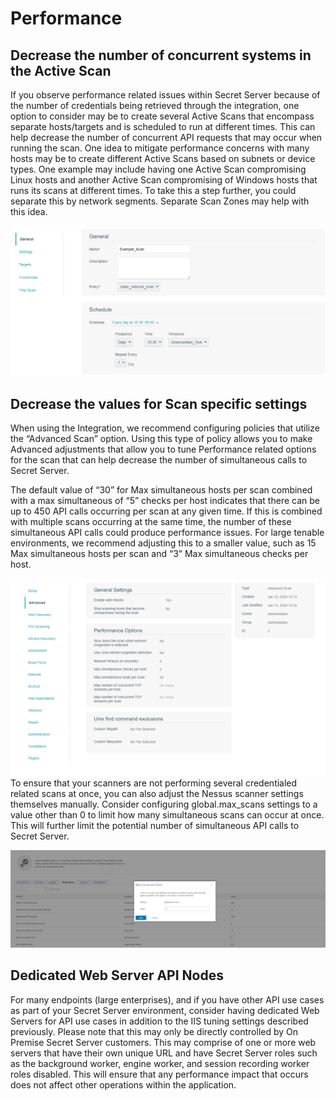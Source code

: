 [title]: # (Performance)
[tags]: # (performance)
[priority]: # (501)
# Performance

## Decrease the number of concurrent systems in the Active Scan

If you observe performance related issues within Secret Server because of the number of credentials being retrieved through the integration, one option to consider may be to create several Active Scans that encompass separate hosts/targets and is scheduled to run at different times. This can help decrease the number of concurrent API requests that may occur when running the scan. One idea to mitigate performance concerns with many hosts may be to create different Active Scans based on subnets or device types. One example may include having one Active Scan compromising Linux hosts and another Active Scan compromising of Windows hosts that runs its scans at different times.  To take this a step further, you could separate this by network segments. Separate Scan Zones may help with this idea.

   ![Scan](images/tenablesc15.png)
## Decrease the values for Scan specific settings

When using the Integration, we recommend configuring policies that utilize the “Advanced Scan” option. Using this type of policy allows you to make Advanced adjustments that allow you to tune Performance related options for the scan that can help decrease the number of simultaneous calls to Secret Server.

The default value of “30” for Max simultaneous hosts per scan combined with a max simultaneous of “5” checks per host indicates that there can be up to 450 API calls occurring per scan at any given time. If this is combined with multiple scans occurring at the same time, the number of these simultaneous API calls could produce performance issues. For large tenable environments, we recommend adjusting this to a smaller value, such as 15 Max simultaneous hosts per scan and “3” Max simultaneous checks per host.

   ![Scan](images/tenablesc16.png)
To ensure that your scanners are not performing several credentialed related scans at once, you can also adjust the Nessus scanner settings themselves manually. Consider configuring global.max_scans settings to a value other than 0 to limit how many simultaneous scans can occur at once. This will further limit the potential number of simultaneous API calls to Secret Server.

   ![Scan](images/tenablesc17.png)
## Dedicated Web Server API Nodes

For many endpoints (large enterprises), and if you have other API use cases as part of your Secret Server environment, consider having dedicated Web Servers for API use cases in addition to the IIS tuning settings described previously. Please note that this may only be directly controlled by On Premise Secret Server customers. This may comprise of one or more web servers that have their own unique URL and have Secret Server roles such as the background worker, engine worker, and session recording worker roles disabled. This will ensure that any performance impact that occurs does not affect other operations within the application.

